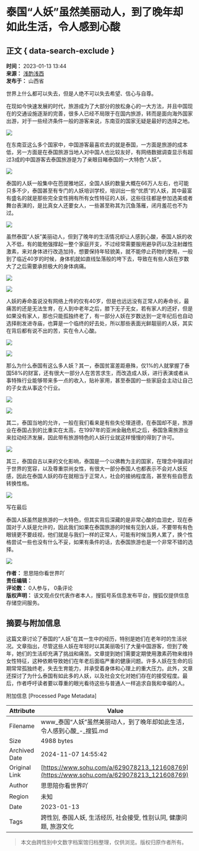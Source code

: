 # 泰国“人妖”虽然美丽动人，到了晚年却如此生活，令人感到心酸

## 正文 { data-search-exclude }


**时间：** 2023-01-13 13:44  
**来源：** [浅酌浅西](https://www.sohu.com/a/629078213_121608769?spm=smpc.content-abroad.content.1.1730991279763wQhGfzl)  
**发布于：** 山西省  

世界上什么都可以失去，但是人绝不可以失去希望、信心与自尊。

在现如今快速发展的时代，旅游成为了大部分的放松身心的一大方法，并且中国现在的交通设施逐渐的完善，很多人已经不局限于在国内旅游，转而是面向海外国家出游，对于一些经济条件一般的游客来说，东南亚的国家无疑是最好的选择之地。

![](https://p3.itc.cn/images01/20230113/8e473511b0e9410698646f3a21ed3c0a.jpeg)

在东南亚这么多个国家中，中国游客最喜欢去的就是泰国，一方面是旅游的成本低，另一方面是在泰国旅游当地人对中国人也比较友好，有网络数据调查显示有超过3成的中国游客去泰国旅游是为了亲眼目睹泰国的一大特色“人妖”。

![](https://p9.itc.cn/images01/20230113/fd00b118274544bebd758ea5a7cdd298.jpeg)

泰国的人妖一般集中在芭提雅地区，全国人妖的数量大概在66万人左右，也可能只多不少，泰国甚至有专门的人妖培训学校，培训出一些“优质”的人妖，其中最富有盛名的就是那些完全变性拥有所有女性特征的人妖，这些往往都是参加选美或者舞台表演的，是比真女人还要女人，一些甚至称其为沉鱼落雁，闭月羞花也不为过。

![](https://p4.itc.cn/images01/20230113/d26d3e16deec43e8b85b84b35bd7580f.jpeg)

虽然泰国“人妖”美丽动人，但到了晚年的生活情况却让人感到心酸，泰国人妖的收入不低，有的能勉强撑起一整个家庭开支，不过经常需要服用避孕药以及注射雌性激素，来对身体进行改造加持，想要保持年轻貌美，就不能停止药物的使用，一般到了临近40岁的时候，身体机就如直线坠落般的垮下去，导致在有些人妖在岁数大了之后需要承担极大的身体病痛。

![](https://p1.itc.cn/images01/20230113/d8fde469da35482cbad20546c57da384.jpeg)

![](https://p6.itc.cn/images01/20230113/5067b09f09bd499c930820b6be9bf626.jpeg)

人妖的寿命虽说没有网络上传的仅有40岁，但是也远远没有正常人的寿命长，最痛苦的还是无法生育，在人到中老年之后，膝下无子无女，若有家人的还好，但是如果没有家人，那也只能孤独终老了，有一部分人妖在岁数达到一定年纪后也自动选择削发进寺庙，也算是一个临终的好去处，所以那些表面光鲜靓丽的人妖，其实在背后都有说不出的苦，实在令人心酸。

![](https://p8.itc.cn/images01/20230113/b11de783d7234e80bdf5c6baa6eff820.jpeg)

![](https://p4.itc.cn/images01/20230113/eaf810cfcc214f96a20297c13da9a5d3.jpeg)

那么为什么泰国有这么多人妖？其一，泰国贫富差距悬殊，仅1%的人就掌握了泰国58%的财富，还有很大一部分人在苦苦求生，而改造成人妖，进行表演或者从事特殊行业能够带来多一点的收入，贴补家用，甚至泰国的一些家庭会主动让自己的子女去从事这个行业。

![](https://p7.itc.cn/images01/20230113/e6dfcea420c24bc8a6220914ce6fa5e2.jpeg)

![](https://p6.itc.cn/images01/20230113/bc055afc1a4e4ae7826aea222e679167.jpeg)

其二，泰国当地的允许，一般在我们看来是有些失伦理道德，在泰国却不是，旅游业在泰国占到的比重实在太高，在1997年的亚洲金融危机之后，泰国急需旅游业来拉动经济发展，因此带有旅游特色的人妖行业就这样慢慢的得到了许可。

![](https://p9.itc.cn/images01/20230113/b4b0e6cc1d034d478151c14a2da27d1f.jpeg)

其三，泰国自古以来的文化影响，泰国是一个以佛教为主的国家，在理念中强调对于世界的宽容，以及尊重崇尚女性，有很大一部分泰国人也都表示不会对人妖反感，因此在泰国人妖的存在就相当于正常人，社会的接纳程度高，甚至有些自愿去转换性格。

![](https://p9.itc.cn/images01/20230113/91de1d484d834c76a57f0195155ee667.jpeg)

写在最后

泰国人妖虽然是旅游的一大特色，但其实背后深藏的是非常心酸的血泪史，现在泰国对于人妖是允许的，因此我们如果在泰国旅游的时候有见到人妖，不要带有有色眼镜更不要歧视，他们就是与我们一样的正常人，可能有时候当男人累了，换个性格尝试一些也没有什么不妥，如果有条件的话，去泰国旅游也是一个非常不错的选择。

![](https://p9.itc.cn/images01/20230113/bed1625489084794bd372e46ee4fe065.jpeg)

**作者：** 思思陪你看世界吖  
**责任编辑：**  
**评论数：** 0人参与， 0条评论  
**版权声明：** 该文观点仅代表作者本人，搜狐号系信息发布平台，搜狐仅提供信息存储空间服务。

## 摘要与附加信息

<!-- tcd_abstract -->
这篇文章讨论了泰国的“人妖”在其一生中的经历，特别是她们在老年时的生活状况。文章指出，尽管这些人妖在年轻时以其美丽吸引了大量中国游客，但到了晚年，她们的生活却充满了挑战和痛苦。文章提到她们需要定期使用激素药物来维持女性特征，这种依赖导致她们在年老后面临严重的健康问题。许多人妖在生命的后期常常孤独终老，失去生育能力，并承受着身体和心理上的重大压力。此外，文章还探讨了为什么泰国有如此多的人妖，以及社会文化对她们存在的接受程度。最后，作者呼吁读者要以尊重的眼光看待这些与普通人一样追求自我和幸福的人。
<!-- tcd_abstract_end -->

附加信息 [Processed Page Metadata]

| Attribute       | Value                                  |
|-----------------|----------------------------------------|
| Filename        | www_泰国“人妖”虽然美丽动人，到了晚年却如此生活，令人感到心酸_-_搜狐.md                             |
| Size            | 4988 bytes                           |
| Archived Date   | 2024-11-07 14:55:42                             |
| Original Link   | [https://www.sohu.com/a/629078213_121608769](https://www.sohu.com/a/629078213_121608769)                       |
| Author          | 思思陪你看世界吖                               |
| Region          | 未知                               |
| Date            | 2023-01-13                                 |
| Tags            | 跨性别, 泰国人妖, 生活经历, 社会接受, 性别认同, 健康问题, 旅游文化                                 |
>
> 本文由跨性别中文数字档案馆归档整理，仅供浏览。版权归原作者所有。
>